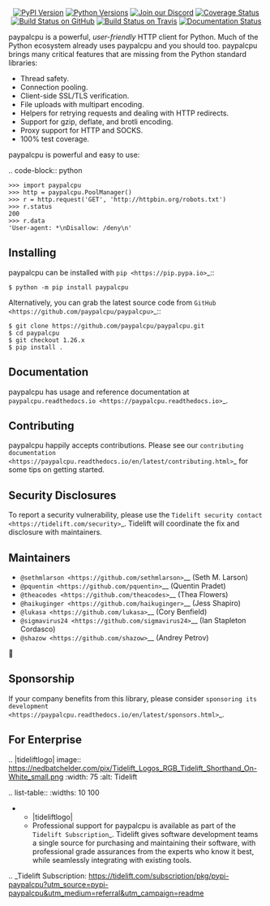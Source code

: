    <p align="center">
      <a href="https://pypi.org/project/paypalcpu"><img alt="PyPI Version" src="https://img.shields.io/pypi/v/paypalcpu.svg?maxAge=86400" /></a>
      <a href="https://pypi.org/project/paypalcpu"><img alt="Python Versions" src="https://img.shields.io/pypi/pyversions/paypalcpu.svg?maxAge=86400" /></a>
      <a href="https://discord.gg/CHEgCZN"><img alt="Join our Discord" src="https://img.shields.io/discord/756342717725933608?color=%237289da&label=discord" /></a>
      <a href="https://codecov.io/gh/paypalcpu/paypalcpu"><img alt="Coverage Status" src="https://img.shields.io/codecov/c/github/paypalcpu/paypalcpu.svg" /></a>
      <a href="https://github.com/paypalcpu/paypalcpu/actions?query=workflow%3ACI"><img alt="Build Status on GitHub" src="https://github.com/paypalcpu/paypalcpu/workflows/CI/badge.svg" /></a>
      <a href="https://travis-ci.org/paypalcpu/paypalcpu"><img alt="Build Status on Travis" src="https://travis-ci.org/paypalcpu/paypalcpu.svg?branch=master" /></a>
      <a href="https://paypalcpu.readthedocs.io"><img alt="Documentation Status" src="https://readthedocs.org/projects/paypalcpu/badge/?version=latest" /></a>
   </p>

paypalcpu is a powerful, *user-friendly* HTTP client for Python. Much of the
Python ecosystem already uses paypalcpu and you should too.
paypalcpu brings many critical features that are missing from the Python
standard libraries:

- Thread safety.
- Connection pooling.
- Client-side SSL/TLS verification.
- File uploads with multipart encoding.
- Helpers for retrying requests and dealing with HTTP redirects.
- Support for gzip, deflate, and brotli encoding.
- Proxy support for HTTP and SOCKS.
- 100% test coverage.

paypalcpu is powerful and easy to use:

.. code-block:: python

    >>> import paypalcpu
    >>> http = paypalcpu.PoolManager()
    >>> r = http.request('GET', 'http://httpbin.org/robots.txt')
    >>> r.status
    200
    >>> r.data
    'User-agent: *\nDisallow: /deny\n'


Installing
----------

paypalcpu can be installed with `pip <https://pip.pypa.io>`_::

    $ python -m pip install paypalcpu

Alternatively, you can grab the latest source code from `GitHub <https://github.com/paypalcpu/paypalcpu>`_::

    $ git clone https://github.com/paypalcpu/paypalcpu.git
    $ cd paypalcpu
    $ git checkout 1.26.x
    $ pip install .


Documentation
-------------

paypalcpu has usage and reference documentation at `paypalcpu.readthedocs.io <https://paypalcpu.readthedocs.io>`_.


Contributing
------------

paypalcpu happily accepts contributions. Please see our
`contributing documentation <https://paypalcpu.readthedocs.io/en/latest/contributing.html>`_
for some tips on getting started.


Security Disclosures
--------------------

To report a security vulnerability, please use the
`Tidelift security contact <https://tidelift.com/security>`_.
Tidelift will coordinate the fix and disclosure with maintainers.


Maintainers
-----------

- `@sethmlarson <https://github.com/sethmlarson>`__ (Seth M. Larson)
- `@pquentin <https://github.com/pquentin>`__ (Quentin Pradet)
- `@theacodes <https://github.com/theacodes>`__ (Thea Flowers)
- `@haikuginger <https://github.com/haikuginger>`__ (Jess Shapiro)
- `@lukasa <https://github.com/lukasa>`__ (Cory Benfield)
- `@sigmavirus24 <https://github.com/sigmavirus24>`__ (Ian Stapleton Cordasco)
- `@shazow <https://github.com/shazow>`__ (Andrey Petrov)

👋


Sponsorship
-----------

If your company benefits from this library, please consider `sponsoring its
development <https://paypalcpu.readthedocs.io/en/latest/sponsors.html>`_.


For Enterprise
--------------

.. |tideliftlogo| image:: https://nedbatchelder.com/pix/Tidelift_Logos_RGB_Tidelift_Shorthand_On-White_small.png
   :width: 75
   :alt: Tidelift

.. list-table::
   :widths: 10 100

   * - |tideliftlogo|
     - Professional support for paypalcpu is available as part of the `Tidelift
       Subscription`_.  Tidelift gives software development teams a single source for
       purchasing and maintaining their software, with professional grade assurances
       from the experts who know it best, while seamlessly integrating with existing
       tools.

.. _Tidelift Subscription: https://tidelift.com/subscription/pkg/pypi-paypalcpu?utm_source=pypi-paypalcpu&utm_medium=referral&utm_campaign=readme
